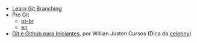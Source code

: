 - [Learn Git Branching](https://learngitbranching.js.org/?locale=pt_BR)
- Pro Git
  - [pt-br](https://git-scm.com/book/pt-br/v2)
  - [en](https://git-scm.com/book/en/v2)
- [Git e Github para Iniciantes](https://www.youtube.com/playlist?list=PLlAbYrWSYTiPA2iEiQ2PF_A9j__C4hi0A), por Willian Justen Cursos (Dica  da [celenny](https://github.com/celenny)) 
